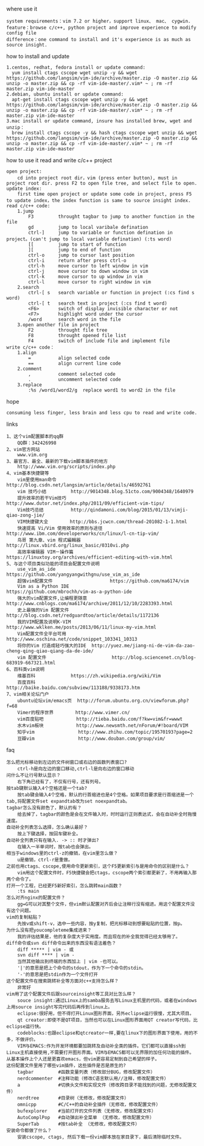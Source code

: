 where use it
    
    system requirements：vim 7.2 or higher，support linux、 mac、 cygwin.
    feature：browse c/c++, python project and improve experience to modify config file
    difference：one command to install and it's experience is as much as source insight.


how to install and update

    1.centos, redhat, fedora install or update command:
      yum install ctags cscope wget unzip -y && wget https://github.com/langsim/vim-ide/archive/master.zip -O master.zip && unzip -o master.zip && cp -rf vim-ide-master/.vim* ~ ; rm -rf master.zip vim-ide-master
    2.debian, ubuntu install or update command:
      apt-get install ctags cscope wget unzip -y && wget https://github.com/langsim/vim-ide/archive/master.zip -O master.zip && unzip -o master.zip && cp -rf vim-ide-master/.vim* ~ ; rm -rf master.zip vim-ide-master
    3.mac install or update command, insure has installed brew, wget and unzip：
      brew install ctags cscope -y && hash ctags cscope wget unzip && wget https://github.com/langsim/vim-ide/archive/master.zip -O master.zip && unzip -o master.zip && cp -rf vim-ide-master/.vim* ~ ; rm -rf master.zip vim-ide-master


how to use it read and write c/c++ project

    open project:
        cd into project root dir，vim (press enter button), must in project root dir. press F2 to open file tree, and select file to open.
    update index:
        first time open project or update some code in project, press F5 to update index，the index function is same to source insight index.
    read c/c++ code:
        1.jump
            F3         throught tagbar to jump to another function in the file
            gd         jump to local varibale defination
            ctrl-]     jump to variable or function defination in project。(can't jump to local variable defination) (:ts word)
            [[         jump to start of function
            ][         jump to end of function
            ctrl-o     jump to cursor last position
            ctrl-i     return after press ctrl-o
            ctrl-h     move cursor to left window in vim
            ctrl-j     move cursor to down window in vim
            ctrl-k     move cursor to up window in vim
            ctrl-l     move cursor to right window in vim
        2.search
            ctrl-[ s   search variable or function in project (:cs find s word)
            ctrl-[ t   search text in project (:cs find t word)
            <F6>       switch of display invisible character or not 
            <F7>       highlight word under the cursor 
            /word      search word in the file
        3.open another file in project
            F2         throught file tree
            F8         throught opened file list
            F4         switch of include file and implement file
    write c/c++ code：
        1.align
            =          align selected code
            ==         align current line code
        2.comment
            ,          comment selected code
            .          uncomment selected code
        3.replace
            :%s /word1/word2/g  replace word1 to word2 in the file


hope

    consuming less finger, less brain and less cpu to read and write code.


links

    1、这个vim配置脚本的qq群
        QQ群：342426998
    2、vim官方网站
        www.vim.org
    3、最官方、最全、最新的下载vim脚本插件的地方
        http://www.vim.org/scripts/index.php
    4、vim基本快捷键等
        vim里使用man命令     http://blog.csdn.net/langsim/article/details/46592761
        vim 技巧小结         http://9014348.blog.51cto.com/9004348/1640979
        提升效率的若干Vim技巧  http://www.dutor.net/index.php/2011/09/efficient-vim-tips/
        Vim技巧总结          http://qindamoni.com/blog/2015/01/13/vimji-qiao-zong-jie/
        VIM快捷键大全        http://bbs.jcwcn.com/thread-201082-1-1.html
        快速提高 Vi/Vim 使用效率的原则与途径   http://www.ibm.com/developerworks/cn/linux/l-cn-tip-vim/
        鸟哥 第九章、vim 程式編輯器            http://linux.vbird.org/linux_basic/0310vi.php
        高效率编辑器 VIM－操作篇               https://linuxtoy.org/archives/efficient-editing-with-vim.html
    5、与这个项目类似功能的项目会配置文件说明
        use_vim_as_ide                      https://github.com/yangyangwithgnu/use_vim_as_ide
        超强vim配置文件                     https://github.com/ma6174/vim
        Vim as a Python IDE                 https://github.com/mbrochh/vim-as-a-python-ide
        强大的vim配置文件,让编程更随意      http://www.cnblogs.com/ma6174/archive/2011/12/10/2283393.html
        史上最强的Vim 配置文件              http://blog.csdn.net/redguardtoo/article/details/1172136
        我的VIM配置及说明K-VIM              http://www.wklken.me/posts/2013/06/11/linux-my-vim.html
        Vim配置文件全平台可用               http://www.oschina.net/code/snippet_103341_10313
        将你的Vim 打造成轻巧强大的IDE  http://yuez.me/jiang-ni-de-vim-da-zao-cheng-qing-qiao-qiang-da-de-ide/
        vim 配置文件                        http://blog.sciencenet.cn/blog-683919-667321.html
    6、百科类vim说明
        维基百科             https://zh.wikipedia.org/wiki/Vim
        百度百科             http://baike.baidu.com/subview/113188/9338173.htm
    7、vim相关论坛门户
        ubuntu论坛vim/emacs页  http://forum.ubuntu.org.cn/viewforum.php?f=68
        Vimer的程序世界        http://www.vimer.cn/
        vim百度贴吧            http://tieba.baidu.com/f?kw=vim&fr=wwwt
        水木vim板块            http://www.newsmth.net/nForum/#!board/VIM
        知乎vim                http://www.zhihu.com/topic/19570193?page=2
        豆瓣vim                http://www.douban.com/group/vim/


faq

    怎么把光标移动到左边的文件树窗口或右边的函数列表窗口?
        ctrl-h是向左边的窗口移动,ctrl-l是向右边的窗口移动
    问什么不让行号默认显示？
        右下角已经有了，不仅有行号，还有列号。
    按tab键默认输入4个空格还是一个tab?
        按tab键会输入4个空格，默认的行首缩进也是4个空格。如果项目要求是行首缩进是一个tab,将配置文件set expandtab改为set noexpandtab。
    tagbar怎么没有颜色了，默认的有？
        给去掉了，tagbar的颜色是会在文件输入时，时时运行正则表达式，会在自动补全时拖慢速度。
    自动补全列表怎么选择，怎么确认最好？
        按上下键选择，按回车键补全。
    自动补全列表只有在输入. -> :: 时才弹出?
        在输入一半单词时，按tab也会弹出。
    相当于windows里的ctrl-z的撤销，在vim里怎么做？
        u是撤销，ctrl-r是重做。
    之前也用ctags、cscope,使用命令更新索引，这个F5更新索引与是用命令的区别是什么？
        vim用这个配置文件时，F5快捷键会把ctags，cscope两个索引都更新了，不用再输入那两个命令了。
    打开一个工程，已经更F5新好索引，怎么跳转main函数？
        :ts main
    怎么对齐nginx的配置文件？
        gg=G可以对其整个文件，但vim默认配置对齐后会让注释行没有缩进。用这个配置文件没有这个问题。
    vim的复制粘贴？
        先按v或shift-v，选中一些内容，按y复制，把光标移动到想要粘贴的位置，按p。
    为什么没有把youcompleteme集成进来？
        我的评估结果是，他的复杂度大于实用度。而且现在的补全我觉得已经太够用了。
    diff命令或svn diff命令出来的东西没有语法着色？
        diff ***** | vim - 或
        svn diff **** | vim -
        当然其他输出到终端的东西加上 | vim -也可以。
        '|'的意思是把上个命令的stdout，作为下一个命令的stdin。
        '-'的意思是把stdin作为一个文件打开
    这个配置文件在搜索跳转补全等方面对c++支持怎么样？
        非常好
    vim用了这个配置文件后跟sourceinsight等工具对比怎么样？
        souce insight:通过Linux上的samba服务去写Linux主机里的代码，或者在windows上用source insight写完代码后再传到linux上。
        eclipse:很好用，但不得打开Linux图形界面，另外eclipse运行很慢，尤其大项目。
        qt creator:即使不是QT项目，当然也可以在Linux图形界面用QT creator写代码，比eclipse运行快。
        codeblocks:也跟eclipse和qtcreator一样,要在linux下的图形界面下使用，用的不多，不做评价。
        VIM与EMACS:作为开发环境都要加跳转及自动补全类的插件。它们都可以直接ssh到Linux主机直接使用,不需要打开图形界面。VIM与EMACS都可以无界限的加任何功能的插件。从基本操作上个人还是更喜欢emacs，但vim更容易定制到自己希望的样子。
    这份配置文件里用了哪些vim插件，这些插件是否是原生的?
        tagbar         #函数变量列表（修改部分BUG，修改配置文件）
        nerdcommenter  #注释功能（修改C语言默认用//注释，修改配置文件）
        a              #切换头文件和实现文件（修改跨目录不能找到的问题，无修改配置文件）
        nerdtree       #目录树（无修改，修改配置文件）
        omnicpp        #C/C++的自动补全插件（无修改，修改配置文件）
        bufexplorer    #当前打开的文件列表（无修改，修改配置文件）
        AutoComplPop   #自动弹出补全菜单 （无修改，修改配置文件）
        SuperTab       #按tab补全 （无修改，修改配置文件）
    安装命令都做了什么？
        安装cscope, ctags, 然后下载一份vim脚本放在家目录下，最后清除临时文件。
